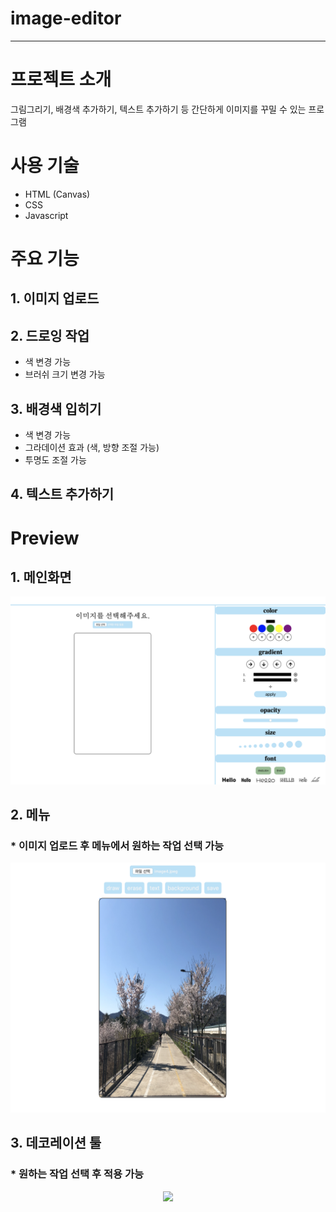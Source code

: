 # image-editor
---
# 프로젝트 소개
그림그리기, 배경색 추가하기, 텍스트 추가하기 등 간단하게 이미지를 꾸밀 수 있는 프로그램

# 사용 기술
* HTML (Canvas)
* CSS
* Javascript

# 주요 기능
## 1. 이미지 업로드
## 2. 드로잉 작업
- 색 변경 가능
- 브러쉬 크기 변경 가능
## 3. 배경색 입히기
- 색 변경 가능
- 그라데이션 효과 (색, 방향 조절 가능)
- 투명도 조절 가능 
## 4. 텍스트 추가하기

# Preview
## 1. 메인화면
<div style="text-align:center">
<img src="/images/메인화면.png">
</div>

## 2. 메뉴
### * 이미지 업로드 후 메뉴에서 원하는 작업 선택 가능
<div style="text-align:center">
<img src="/images/이미지업로드.png">
</div>

## 3. 데코레이션 툴
### * 원하는 작업 선택 후 적용 가능
<div style="text-align:center">
<img src="/videos/툴.gif">
</div>

